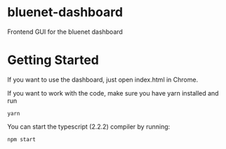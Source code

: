# bluenet-dashboard
Frontend GUI for the bluenet dashboard

# Getting Started

If you want to use the dashboard, just open index.html in Chrome.

If you want to work with the code, make sure you have yarn installed and run

```
yarn
```

You can start the typescript (2.2.2) compiler by running:

```
npm start
```

